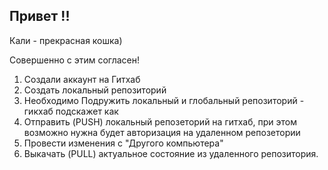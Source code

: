 ## Привет !!

Кали - прекрасная кошка)

Совершенно с этим согласен!

1. Создали аккаунт на Гитхаб
2. Создать локальный репозиторий
3. Необходимо Подружить локальный и глобальный репозиторий - гикхаб подскажет как
4. Отправить (PUSH) локальный репозеторий на гитхаб, при этом возможно нужна будет авторизация на удаленном репозетории
5. Провести изменения с "Другого компьютера"
6. Выкачать (PULL) актуальное состояние из удаленного репозитория.